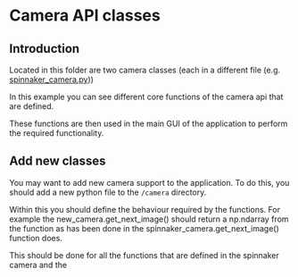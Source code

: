 # Camera API classes
## Introduction

Located in this folder are two camera classes (each in a different file (e.g. [spinnaker_camera.py](/tools/camera/spinnaker_camera.py)))

In this example you can see different core functions of the camera api that are defined. 

These functions are then used in the main GUI of the application to perform the required functionality. 

## Add new classes

You may want to add new camera support to the application. To do this, you should add a new python file to the `/camera` directory. 

Within this you should define the behaviour required by the functions. For example the  new_camera.get_next_image() should return a np.ndarray from the function as has been done in the spinnaker_camera.get_next_image() function does.

This should be done for all the functions that are defined in the spinnaker camera and the 